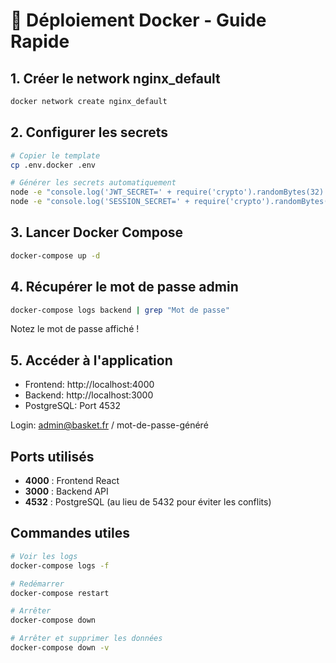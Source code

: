 # 🐳 Déploiement Docker - Guide Rapide

## 1. Créer le network nginx_default

```bash
docker network create nginx_default
```

## 2. Configurer les secrets

```bash
# Copier le template
cp .env.docker .env

# Générer les secrets automatiquement
node -e "console.log('JWT_SECRET=' + require('crypto').randomBytes(32).toString('hex'))" >> .env
node -e "console.log('SESSION_SECRET=' + require('crypto').randomBytes(32).toString('hex'))" >> .env
```

## 3. Lancer Docker Compose

```bash
docker-compose up -d
```

## 4. Récupérer le mot de passe admin

```bash
docker-compose logs backend | grep "Mot de passe"
```

Notez le mot de passe affiché !

## 5. Accéder à l'application

- Frontend: http://localhost:4000
- Backend: http://localhost:3000
- PostgreSQL: Port 4532

Login: admin@basket.fr / mot-de-passe-généré

## Ports utilisés

- **4000** : Frontend React
- **3000** : Backend API
- **4532** : PostgreSQL (au lieu de 5432 pour éviter les conflits)

## Commandes utiles

```bash
# Voir les logs
docker-compose logs -f

# Redémarrer
docker-compose restart

# Arrêter
docker-compose down

# Arrêter et supprimer les données
docker-compose down -v
```
